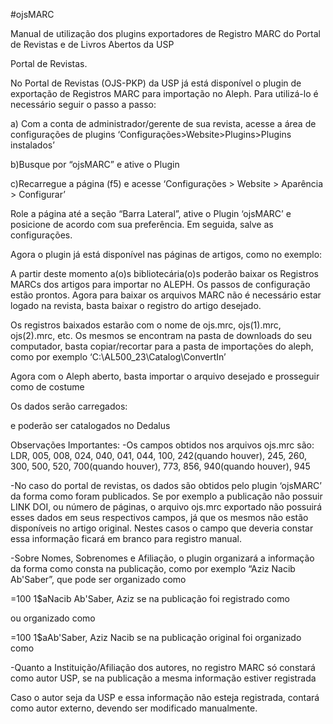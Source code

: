 #ojsMARC<br>

Manual de utilização dos plugins exportadores de Registro MARC do Portal de Revistas e de Livros Abertos da USP

Portal de Revistas.

No Portal de Revistas (OJS-PKP) da USP já está disponível o plugin de exportação de Registros MARC para importação no Aleph. Para utilizá-lo é necessário seguir o passo a passo:

a) Com a conta de administrador/gerente de sua revista, acesse a área de configurações de plugins
‘Configurações>Website>Plugins>Plugins instalados’


b)Busque por “ojsMARC” e ative o Plugin



c)Recarregue a página (f5) e acesse
‘Configurações > Website > Aparência > Configurar’



Role a página até a seção “Barra Lateral”, ative o Plugin ‘ojsMARC’ e posicione de acordo com sua preferência. Em seguida, salve as configurações.

Agora o plugin já está disponível nas páginas de artigos, como no exemplo:



A partir deste momento a(o)s bibliotecária(o)s poderão baixar os Registros MARCs dos artigos para importar no ALEPH. Os passos de configuração estão prontos. Agora para baixar os arquivos MARC não é necessário estar logado na revista, basta baixar o registro do artigo desejado. 




Os registros baixados estarão com o nome de ojs.mrc, ojs(1).mrc, ojs(2).mrc, etc. Os mesmos se encontram na pasta de downloads do seu computador, basta copiar/recortar para a pasta de importações do aleph, como por exemplo
‘C:\AL500_23\Catalog\ConvertIn’



Agora com o Aleph aberto, basta importar o arquivo desejado e prosseguir como de costume


Os dados serão carregados:


e poderão ser catalogados no Dedalus





Observações Importantes:
-Os campos obtidos nos arquivos ojs.mrc são:
LDR, 005, 008, 024, 040, 041, 044, 100, 242(quando houver), 245, 260, 300, 500, 520, 700(quando houver), 773, 856, 940(quando houver), 945

-No caso do portal de revistas, os dados são obtidos pelo plugin ‘ojsMARC’ da forma como foram publicados. Se por exemplo a publicação não possuir LINK DOI, ou número de páginas, o arquivo ojs.mrc exportado não possuirá esses dados em seus respectivos campos, já que os mesmos não estão disponíveis no artigo original. Nestes casos o campo que deveria constar essa informação ficará em branco para registro manual.

-Sobre Nomes, Sobrenomes e Afiliação, o plugin organizará a informação da forma como consta na publicação, como por exemplo “Aziz Nacib Ab'Saber”, que pode ser organizado como 

=100  1\$aNacib Ab'Saber, Aziz
se na publicação foi registrado como 


ou organizado como 

=100  1\$aAb'Saber, Aziz Nacib
se na publicação original foi organizado como


-Quanto a Instituição/Afiliação dos autores, no registro MARC só constará como autor USP, se na publicação a mesma informação estiver registrada


Caso o autor seja da USP e essa informação não esteja registrada, contará como autor externo, devendo ser modificado manualmente.
